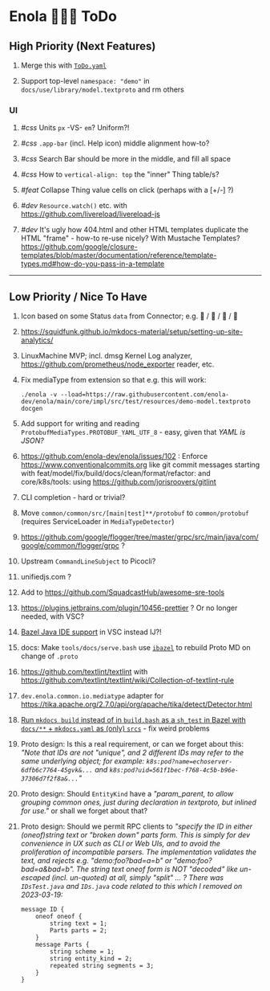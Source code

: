 <!--
    SPDX-License-Identifier: Apache-2.0

    Copyright 2023-2024 The Enola <https://enola.dev> Authors

    Licensed under the Apache License, Version 2.0 (the "License");
    you may not use this file except in compliance with the License.
    You may obtain a copy of the License at

        https://www.apache.org/licenses/LICENSE-2.0

    Unless required by applicable law or agreed to in writing, software
    distributed under the License is distributed on an "AS IS" BASIS,
    WITHOUT WARRANTIES OR CONDITIONS OF ANY KIND, either express or implied.
    See the License for the specific language governing permissions and
    limitations under the License.
-->

# Enola 🕵🏾‍♀️ ToDo

## High Priority (Next Features)

1. Merge this with [`ToDo.yaml`](ToDo.yaml)

1. Support top-level `namespace: "demo"` in `docs/use/library/model.textproto` and rm others

### UI

1. _#css_ Units `px` -VS- `em`? Uniform?!

1. _#css_ `.app-bar` (incl. Help icon) middle alignment how-to?

1. _#css_ Search Bar should be more in the middle, and fill all space

1. _#css_ How to `vertical-align: top` the "inner" Thing table/s?

1. _#feat_ Collapse Thing value cells on click (perhaps with a [+/-] ?)

1. _#dev_ `Resource.watch()` etc. with https://github.com/livereload/livereload-js

1. _#dev_ It's ugly how 404.html and other HTML templates duplicate the HTML "frame" - how-to re-use nicely? With Mustache Templates?
   https://github.com/google/closure-templates/blob/master/documentation/reference/template-types.md#how-do-you-pass-in-a-template

---

## Low Priority / Nice To Have

1. Icon based on some Status `data` from Connector; e.g. 📗 / 📘 / 📙 / 📕

1. https://squidfunk.github.io/mkdocs-material/setup/setting-up-site-analytics/

1. LinuxMachine MVP; incl. dmsg Kernel Log analyzer, https://github.com/prometheus/node_exporter reader, etc.

1. Fix mediaType from extension so that e.g. this will work:

       ./enola -v --load=https://raw.githubusercontent.com/enola-dev/enola/main/core/impl/src/test/resources/demo-model.textproto docgen

1. Add support for writing and reading `ProtobufMediaTypes.PROTOBUF_YAML_UTF_8` - easy, given that _YAML is JSON?_

1. https://github.com/enola-dev/enola/issues/102 :
   Enforce https://www.conventionalcommits.org like git commit messages
   starting with feat/model/fix/build/docs/clean/format/refactor: and core/k8s/tools:
   using https://github.com/jorisroovers/gitlint

1. CLI completion - hard or trivial?

1. Move `common/common/src/[main|test]**/protobuf` to `common/protobuf` (requires ServiceLoader in `MediaTypeDetector`)

1. https://github.com/google/flogger/tree/master/grpc/src/main/java/com/google/common/flogger/grpc ?

1. Upstream `CommandLineSubject` to Picocli?

1. unifiedjs.com ?

1. Add to https://github.com/SquadcastHub/awesome-sre-tools

1. https://plugins.jetbrains.com/plugin/10456-prettier ? Or no longer needed, with VSC?
1. [Bazel Java IDE support](https://github.com/vorburger/LearningBazel/blob/develop/ToDo.md) in VSC instead IJ?!

1. docs: Make `tools/docs/serve.bash` use [`ibazel`](https://github.com/bazelbuild/bazel-watcher) to rebuild Proto MD on change of `.proto`

1. https://github.com/textlint/textlint with https://github.com/textlint/textlint/wiki/Collection-of-textlint-rule

1. `dev.enola.common.io.mediatype` adapter for https://tika.apache.org/2.7.0/api/org/apache/tika/detect/Detector.html

1. [Run `mkdocs build` instead of in `build.bash` as a `sh_test` in Bazel with `docs/**` + `mkdocs.yaml` as (only) `srcs`](https://github.com/enola-dev/enola/compare/main...vorburger:enola:mkdocs_build_test) - fix weird problems

1. Proto design: Is this a real requirement, or can we forget about this: _"Note that IDs are not "unique", and 2
   different IDs may refer to the same underlying object; for example: `k8s:pod?name=echoserver-6dfb6c7764-45gvk&...`
   and `k8s:pod?uid=561f1bec-f768-4c5b-b96e-37306d7f2f8a&...`"_

1. Proto design: Should `EntityKind` have a _"param_parent, to allow grouping common ones, just during declaration in
   textproto, but inlined for use."_ or shall we forget about that?

1. Proto design: Should we permit RPC clients to _"specify the ID in either (oneof)string text or "broken down" parts
   form. This is simply for dev convenience in UX such as CLI or Web UIs, and to avoid the proliferation of incompatible
   parsers. The implementation validates the text, and rejects e.g. "demo:foo?bad=a=b" or "demo:foo?bad=a&bad=b". The
   string text oneof form is NOT "decoded" like un-escaped (incl. un-quoted) at all, simply "split" ... ? There
   was `IDsTest.java` and `IDs.java` code related to this which I removed on 2023-03-19:_

       message ID {
           oneof oneof {
               string text = 1;
               Parts parts = 2;
           }
           message Parts {
               string scheme = 1;
               string entity_kind = 2;
               repeated string segments = 3;
           }
       }

